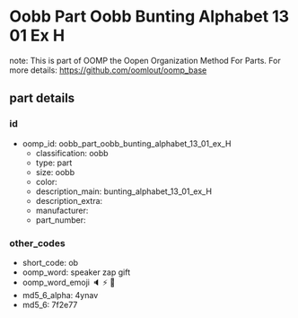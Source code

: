# Oobb Part Oobb Bunting Alphabet 13 01 Ex H  

note: This is part of OOMP the Oopen Organization Method For Parts. For more details: https://github.com/oomlout/oomp_base

##  part details





### id
* oomp_id: oobb_part_oobb_bunting_alphabet_13_01_ex_H
  * classification: oobb
  * type: part
  * size: oobb
  * color: 
  * description_main: bunting_alphabet_13_01_ex_H
  * description_extra: 
  * manufacturer: 
  * part_number: 

### other_codes
* short_code: ob
* oomp_word: speaker zap gift
* oomp_word_emoji :speaker: :zap: :gift:
* md5_6_alpha: 4ynav
* md5_6: 7f2e77